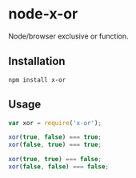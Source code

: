 # node-x-or
Node/browser exclusive or function.

## Installation
`npm install x-or`

## Usage
```js
var xor = require('x-or');

xor(true, false) === true;
xor(false, true) === true;

xor(true, true) === false;
xor(false, false) === false;

```
